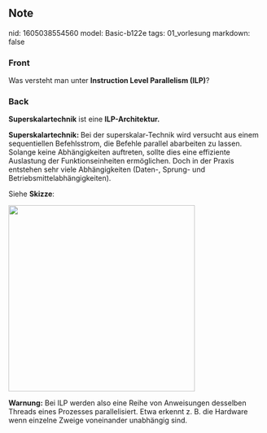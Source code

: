## Note
nid: 1605038554560
model: Basic-b122e
tags: 01_vorlesung
markdown: false

### Front
<p>Was versteht man unter <b>Instruction Level Parallelism
(ILP)</b>?

### Back
<p><b>Superskalartechnik</b> ist eine <b>ILP-Architektur. </b></p><p><b>Superskalartechnik: </b><span>
Bei der superskalar-Technik
wird versucht aus einem sequentiellen Befehlsstrom, die Befehle parallel abarbeiten zu lassen. Solange
keine Abhängigkeiten auftreten, sollte dies eine effiziente Auslastung der Funktionseinheiten
ermöglichen. Doch in der Praxis entstehen sehr viele Abhängigkeiten (Daten-, Sprung- und Betriebsmittelabhängigkeiten).

</span></p><p>Siehe <b>Skizze</b>:</p><p><img src="1VVQMUt1ax4j7Wp8N7mz.png" style="width: 366px;"><span>
</span></p><p><b>Warnung:</b> Bei ILP werden also eine Reihe von Anweisungen desselben Threads eines Prozesses parallelisiert. Etwa erkennt z. B. die Hardware wenn einzelne Zweige voneinander unabhängig sind. </p>

